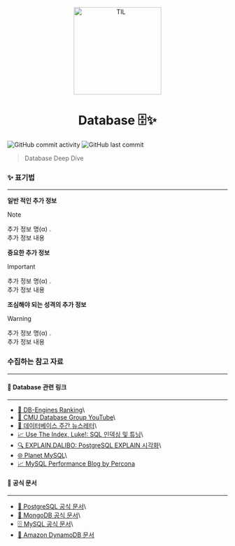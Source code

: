 <div align="center">
    <img src="https://github.com/user-attachments/assets/cea46096-64de-4b8d-b307-1a81e7f8c066" alt="TIL" width="200" height="200">
    <h1>Database 🗄️✨</h1>
</div>

![GitHub commit activity](https://img.shields.io/github/commit-activity/m/christopher3810/Database?style=for-the-badge) ![GitHub last commit](https://img.shields.io/github/last-commit/christopher3810/Database?style=for-the-badge)

> Database Deep Dive

### ✨ 표기법
---

**일반 적인 추가 정보** 

> [!NOTE]
>추가 정보 명(α) .\
>추가 정보 내용

**중요한 추가 정보**

>[!IMPORTANT]
>추가 정보 명(α) .\
>추가 정보 내용

**조심해야 되는 성격의 추가 정보**

>[!WARNING]
>추가 정보 명(α) .\
>추가 정보 내용


### 수집하는 참고 자료
---

#### 🔗 Database 관련 링크
---
- [📘 DB-Engines Ranking](https://db-engines.com/en/ranking)\
- [🎥 CMU Database Group YouTube](https://www.youtube.com/c/CMUDatabaseGroup)\
- [📰 데이터베이스 주간 뉴스레터](https://dbweekly.com/)\
- [📈 Use The Index, Luke!: SQL 인덱싱 및 튜닝](https://use-the-index-luke.com)\
- [🔍 EXPLAIN.DALIBO: PostgreSQL EXPLAIN 시각화](https://explain.dalibo.com)\
- [🌐 Planet MySQL](https://planet.mysql.com/)\
- [📈 MySQL Performance Blog by Percona](https://www.percona.com/blog/)

#### 📖 공식 문서
---
- [🐘 PostgreSQL 공식 문서](https://www.postgresql.org/docs/)\
- [🍃 MongoDB 공식 문서](https://docs.mongodb.com/)\
- [🗄️ MySQL 공식 문서](https://dev.mysql.com/doc/)\
- [🔶 Amazon DynamoDB 문서](https://docs.aws.amazon.com/dynamodb/)